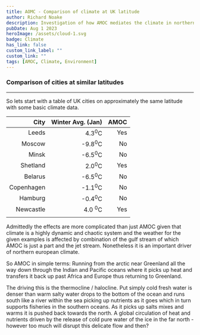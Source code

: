 ```yaml
---
title: AOMC - Comparison of climate at UK latitude
author: Richard Noake
description: Investigation of how AMOC mediates the climate in northern England
pubDate: Aug 1 2023
heroImage: /assets/cloud-1.svg
badge: Climate
has_link: false
custom_link_label: ""
custom_link: ""
tags: [AMOC, Climate, Environment]
---
```



### Comparison of cities at similar latitudes

---
So lets start with a table of UK cities on approximately the same latitude with some basic climate data.

 | City         | Winter Avg. (Jan) | AMOC |
 | ---:         | ---:              | ---: |
 | Leeds        | 4.3<sup>0</sup>C  |  Yes |
 | Moscow       | -9.8<sup>0</sup>C |  No  |
 | Minsk        | -6.5<sup>0</sup>C |  No  |
 | Shetland     | 2.0<sup>0</sup>C  |  Yes |
 | Belarus      | -6.5<sup>0</sup>C |  No  |
 | Copenhagen   | -1.1<sup>0</sup>C |  No  |
 | Hamburg      | -0.4<sup>0</sup>C |  No  |
 | Newcastle    | 4.0 <sup>0</sup>C |  Yes |
 |  |        |    |

Admittedly the effects are more complicated than just AMOC given that climate is a highly dynamic and chaotic system and the weather for the given examples is affected by combination of the gulf stream of which AMOC is just a part and the jet stream. Nonetheless it is an important driver of northern european climate.

So AMOC in simple terms: Running from the arctic near Greenland all the way down through the Indian and Pacific oceans where it picks up heat and transfers it back up past Africa and Europe thus returning to Greenland.

The driving this is the thermocline / halocline. Put simply cold fresh water is denser than warm salty water drops to the bottom of the ocean and runs south like a river within the sea picking up nutrients as it goes which in turn supports fisheries in the southern oceans. As it picks up salts mixes and warms it is pushed back towards the north. A global circulation of heat and nutrients driven by the release of cold pure water of the ice in the far north - however too much will disrupt this delicate flow and then?
